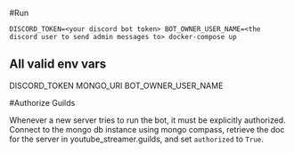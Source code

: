 #Run

`DISCORD_TOKEN=<your discord bot token> BOT_OWNER_USER_NAME=<the discord user to send admin messages to> docker-compose up`

## All valid env vars
DISCORD_TOKEN
MONGO_URI
BOT_OWNER_USER_NAME

#Authorize Guilds

Whenever a new server tries to run the bot, it must be explicitly authorized. Connect to the mongo db instance using
mongo compass, retrieve the doc for the server in youtube_streamer.guilds, and set `authorized` to `True`.